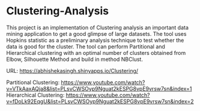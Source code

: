 # Clustering-Analysis
This project is an implementation of Clustering analysis an important data mining application to get a good glimpse of large datasets. 
The tool uses Hopkins statistic as a preliminary analysis technique to test whether the data is good for the cluster.  The tool can perform Partitional and Hierarchical clustering with an optimal number of clusters obtained from Elbow, Silhouette Method and build in method NBClust.

URL: https://abhishekasingh.shinyapps.io/Clustering/

Partitional Clustering: https://www.youtube.com/watch?v=VTkAaxAQja8&list=PLsvCWSOyp9Nguat2kESPG8vpE9vrsw7sn&index=1
Hierarchical Clustering: https://www.youtube.com/watch?v=fDoLk92EqgU&list=PLsvCWSOyp9Nguat2kESPG8vpE9vrsw7sn&index=2
